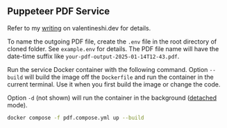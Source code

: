 ## Puppeteer PDF Service

Refer to my [writing](https://valentineshi.dev/content/deliverables/JnM6qbNDSw-T8s81cMjNtA/puppeteer-pdf-service#running-the-service) on valentineshi.dev for details.

To name the outgoing PDF file, create the `.env` file in the root directory of cloned folder. See `example.env` for details. The PDF file name will have the date-time suffix like `your-pdf-output-2025-01-14T12-43.pdf`.

Run the service Docker container with the following command. Option `--build` will build the image off the `Dockerfile` and run the container in the current terminal. Use it when you first build the image or change the code. 

Option `-d` (not shown) will run the container in the background ([detached](https://docs.docker.com/reference/cli/docker/container/run/#detach) mode).

```bash
docker compose -f pdf.compose.yml up --build
```
